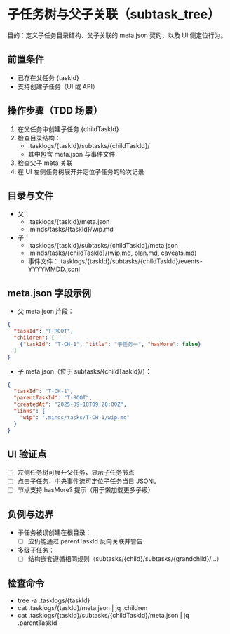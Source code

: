 # 子任务树与父子关联（subtask_tree）

目的：定义子任务目录结构、父子关联的 meta.json 契约，以及 UI 侧定位行为。

## 前置条件
- 已存在父任务 {taskId}
- 支持创建子任务（UI 或 API）

## 操作步骤（TDD 场景）
1) 在父任务中创建子任务 {childTaskId}
2) 检查目录结构：
   - .tasklogs/{taskId}/subtasks/{childTaskId}/
   - 其中包含 meta.json 与事件文件
3) 检查父子 meta 关联
4) 在 UI 左侧任务树展开并定位子任务的轮次记录

## 目录与文件
- 父：
  - .tasklogs/{taskId}/meta.json
  - .minds/tasks/{taskId}/wip.md
- 子：
  - .tasklogs/{taskId}/subtasks/{childTaskId}/meta.json
  - .minds/tasks/{childTaskId}/(wip.md, plan.md, caveats.md)
  - 事件文件：.tasklogs/{taskId}/subtasks/{childTaskId}/events-YYYYMMDD.jsonl

## meta.json 字段示例
- 父 meta.json 片段：
```json
{
  "taskId": "T-ROOT",
  "children": [
    {"taskId": "T-CH-1", "title": "子任务一", "hasMore": false}
  ]
}
```
- 子 meta.json（位于 subtasks/{childTaskId}/）：
```json
{
  "taskId": "T-CH-1",
  "parentTaskId": "T-ROOT",
  "createdAt": "2025-09-18T09:20:00Z",
  "links": {
    "wip": ".minds/tasks/T-CH-1/wip.md"
  }
}
```

## UI 验证点
- [ ] 左侧任务树可展开父任务，显示子任务节点
- [ ] 点击子任务，中央事件流可定位子任务当日 JSONL
- [ ] 节点支持 hasMore? 提示（用于懒加载更多子级）

## 负例与边界
- 子任务被误创建在根目录：
  - [ ] 应仍能通过 parentTaskId 反向关联并警告
- 多级子任务：
  - [ ] 结构嵌套遵循相同规则（subtasks/{child}/subtasks/{grandchild}/…）

## 检查命令
- tree -a .tasklogs/{taskId}
- cat .tasklogs/{taskId}/meta.json | jq .children
- cat .tasklogs/{taskId}/subtasks/{childTaskId}/meta.json | jq .parentTaskId
